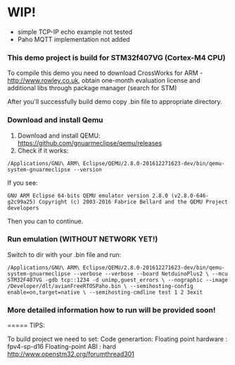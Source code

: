 # WIP!
- simple TCP-IP echo example not  tested
- Paho MQTT implementation not added

### This demo project is build for STM32f407VG (Cortex-M4 CPU)

To compile this demo you need to download CrossWorks for ARM - http://www.rowley.co.uk, obtain one-month evaluation
license and additional libs through package manager (search for STM)

After you'll successfully build demo copy .bin file to appropriate directory.

### Download and install Qemu

1. Download and install QEMU: https://github.com/gnuarmeclipse/qemu/releases
2. Check if it works:

`
/Applications/GNU\ ARM\ Eclipse/QEMU/2.8.0-201612271623-dev/bin/qemu-system-gnuarmeclipse --version
`

If you see:

`
GNU ARM Eclipse 64-bits QEMU emulator version 2.8.0 (v2.8.0-646-g2c99a25)
Copyright (c) 2003-2016 Fabrice Bellard and the QEMU Project developers
`

Then you can to continue.

### Run emulation (WITHOUT NETWORK YET!)

Switch to dir with your .bin file and run:

`
/Applications/GNU\ ARM\ Eclipse/QEMU/2.8.0-201612271623-dev/bin/qemu-system-gnuarmeclipse --verbose --verbose --board NetduinoPlus2 \
--mcu STM32F407VG -gdb tcp::1234 -d unimp,guest_errors \
--nographic --image /Developer/dlt/avianFreeRTOSPaho.bin \
--semihosting-config enable=on,target=native \
--semihosting-cmdline test 1 2 3exit
`

### More detailed information how to run will be provided soon!

=====
TIPS:

To build project we need to set:
Code generartion:
Floating point hardware : fpv4-sp-d16
Floating-point ABI : hard
http://www.openstm32.org/forumthread301
